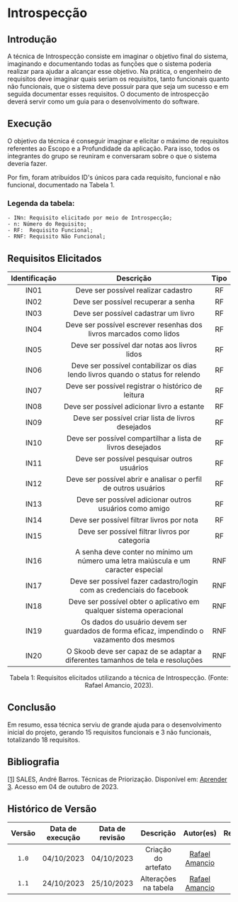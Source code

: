 # Introspecção

## Introdução

A técnica de Introspecção consiste em imaginar o objetivo final do sistema, imaginando e documentando todas as funções que o sistema poderia realizar para ajudar a alcançar esse objetivo. Na prática, o engenheiro de requisitos deve imaginar quais seriam os requisitos, tanto funcionais quanto não funcionais, que o sistema deve possuir para que seja um sucesso e em seguida documentar esses requisitos. O documento de introspecção deverá servir como um guia para o desenvolvimento do software.


## Execução

O objetivo da técnica é conseguir imaginar e elicitar o máximo de requisitos referentes ao Escopo e a Profundidade da aplicação. Para isso, todos os integrantes do grupo se reuniram e conversaram sobre o que o sistema deveria fazer.

Por fim, foram atribuídos ID's únicos para cada requisito, funcional e não funcional, documentado na Tabela 1.

### Legenda da tabela:
    - INn: Requisito elicitado por meio de Introspecção;
    - n: Número do Requisito;
    - RF:  Requisito Funcional;
    - RNF: Requisito Não Funcional;

## Requisitos Elicitados


| Identificação |                                                     Descrição                                                    |      Tipo      |
| :-----------: | :--------------------------------------------------------------------------------------------------------------: | :------------: |
|     IN01      |                                       Deve ser possível realizar cadastro                                        |       RF       |
|     IN02      |                                       Deve ser possível recuperar a senha                                        |       RF       |
|     IN03      |                                       Deve ser possível cadastrar um livro                                       |       RF       |
|     IN04      |                        Deve ser possível escrever resenhas dos livros marcados como lidos                        |       RF       |
|     IN05      |                                 Deve ser possível dar notas aos livros lidos                                     |       RF       |
|     IN06      |                 Deve ser possível contabilizar os dias lendo livros quando o status for relendo                  |       RF       |
|     IN07      |                               Deve ser possível registrar o histórico de leitura                                 |       RF       |
|     IN08      |                                   Deve ser possível adicionar livro a estante                                    |       RF       |
|     IN09      |                                Deve ser possível criar lista de livros desejados                                 |       RF       |
|     IN10      |                            Deve ser possível compartilhar a lista de livros desejados                            |       RF       |
|     IN11      |                                   Deve ser possível pesquisar outros usuários                                    |       RF       |
|     IN12      |                          Deve ser possível abrir e analisar o perfil de outros usuários                          |       RF       |
|     IN13      |                              Deve ser possível adicionar outros usuários como amigo                              |       RF       |
|     IN14      |                                    Deve ser possível filtrar livros por nota                                     |       RF       |
|     IN15      |                                     Deve ser possível filtrar livros por categoria                                      |       RF       |
|     IN16      |                A senha deve conter no mínimo um número uma letra maiúscula e um caracter especial                |       RNF      |
|     IN17      |                      Deve ser possível fazer cadastro/login com as credenciais do facebook                       |       RNF      |
|     IN18      |                       Deve ser possível obter o aplicativo em qualquer sistema operacional                       |       RNF      |
|     IN19    |                       Os dados do usuário devem ser guardados de forma eficaz, impendindo o vazamento dos mesmos                       |   RNF  |
|     IN20    |           O Skoob deve ser capaz de se adaptar a diferentes tamanhos de tela e resoluções                        |     RNF  |

<div style="text-align: center">
<p> Tabela 1: Requisitos elicitados utilizando a técnica de Introspecção. (Fonte: Rafael Amancio, 2023).</p>
</div>

## Conclusão
Em resumo, essa técnica serviu de grande ajuda para o desenvolvimento inicial do projeto, gerando 15 requisitos funcionais e 3 não funcionais, totalizando 18 requisitos.

## Bibliografia

<a id="aa" href="#a">[1]</a> SALES, André Barros. Técnicas de Priorização. Disponível em: [Aprender 3](https://aprender3.unb.br/pluginfile.php/2692772/mod_resource/content/2/Requisitos%20-%20Aula%2007.pdf). Acesso em 04 de outubro de 2023.

## Histórico de Versão

| Versão | Data de execução | Data de revisão |      Descrição       |                 Autor(es)                      |                     Revisor(es)                        |
| :----: | :--------------: | :-------------: | :-----------------:  | :--------------------------------------------: | :----------------------------------------------------: |
| `1.0`  |    04/10/2023    |   04/10/2023    | Criação do artefato  | [Rafael Amancio](https://github.com/Rafael-gc) | [Shaíne Oliveira](https://github.com/ShaineOliveira)   |
| `1.1`  |    24/10/2023    |   25/10/2023    | Alterações na tabela | [Rafael Amancio](https://github.com/Rafael-gc) | [Shaíne Oliveira](https://github.com/ShaineOliveira)   |

